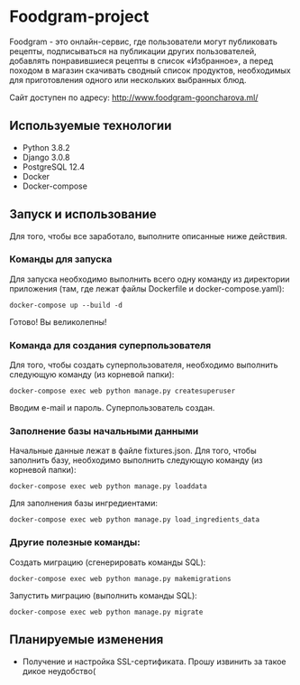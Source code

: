 # Foodgram-project

Foodgram - это онлайн-сервис, где пользователи могут публиковать рецепты, подписываться на публикации других пользователей, добавлять понравившиеся рецепты в список «Избранное», а перед походом в магазин скачивать сводный список продуктов, необходимых для приготовления одного или нескольких выбранных блюд.

Сайт доступен по адресу: http://www.foodgram-gooncharova.ml/

## Используемые технологии

- Python 3.8.2
- Django 3.0.8
- PostgreSQL 12.4
- Docker 
- Docker-compose

## Запуск и использование

Для того, чтобы все заработало, выполните описанные ниже действия.

### Команды для запуска

Для запуска необходимо выполнить всего одну команду из директории приложения (там, где лежат файлы Dockerfile и docker-compose.yaml):

```
docker-compose up --build -d
```
Готово! Вы великолепны!

### Команда для создания суперпользователя

Для того, чтобы создать суперпользователя, необходимо выполнить следующую команду (из корневой папки):

```
docker-compose exec web python manage.py createsuperuser
```  

Вводим e-mail и пароль. Суперпользователь создан.

### Заполнение базы начальными данными

Начальные данные лежат в файле fixtures.json.
Для того, чтобы заполнить базу, необходимо выполнить следующую команду (из корневой папки):

```
docker-compose exec web python manage.py loaddata
```

Для заполнения базы ингредиентами:

```
docker-compose exec web python manage.py load_ingredients_data
```

### Другие полезные команды:

Создать миграцию (сгенерировать команды SQL):

```
docker-compose exec web python manage.py makemigrations
```
Запустить миграцию (выполнить команды SQL):

```
docker-compose exec web python manage.py migrate
```

## Планируемые изменения

- Получение и настройка SSL-сертификата. Прошу извинить за такое дикое неудобство(
